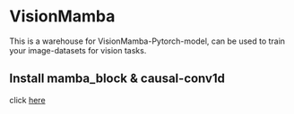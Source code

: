 # VisionMamba
This is a warehouse for VisionMamba-Pytorch-model, can be used to train your image-datasets for vision tasks.

## Install mamba_block & causal-conv1d
click [here](https://github.com/jiaowoguanren0615/Install_Mamba/)
